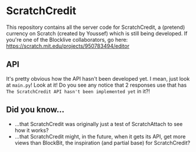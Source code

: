 # ScratchCredit
This repository contains all the server code for ScratchCredit, a (pretend) currency on Scratch (created by Youssef) which is still being developed. If you're one of the Blocklive collaborators, go here: https://scratch.mit.edu/projects/950783494/editor
## API
It's pretty obvious how the API hasn't been developed yet. I mean, just look at `main.py`! Look at it! Do you see any notice that 2 responses use that has `The ScratchCredit API hasn't been implemented yet` in it?!
## Did you know...
* ...that ScratchCredit was originally just a test of ScratchAttach to see how it works?
* ...that ScratchCredit might, in the future, when it gets its API, get more views than BlockBit, the inspiration (and partial base) for ScratchCredit?
